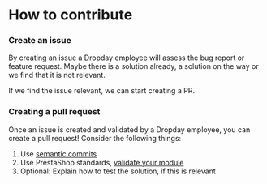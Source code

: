 # How to contribute

### Create an issue

By creating an issue a Dropday employee will assess the bug report or feature request. Maybe there is a solution already, a solution on the way or we find that it is not relevant.

If we find the issue relevant, we can start creating a PR.

### Creating a pull request

Once an issue is created and validated by a Dropday employee, you can create a pull request! Consider the following things:

1. Use [semantic commits](https://www.conventionalcommits.org/en/v1.0.0/)
2. Use PrestaShop standards, [validate your module](https://validator.prestashop.com/)
3. Optional: Explain how to test the solution, if this is relevant